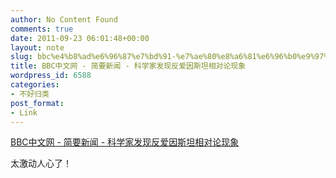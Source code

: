 ```yaml
---
author: No Content Found
comments: true
date: 2011-09-23 06:01:48+00:00
layout: note
slug: bbc%e4%b8%ad%e6%96%87%e7%bd%91-%e7%ae%80%e8%a6%81%e6%96%b0%e9%97%bb-%e7%a7%91%e5%ad%a6%e5%ae%b6%e5%8f%91%e7%8e%b0%e5%8f%8d%e7%88%b1%e5%9b%a0%e6%96%af%e5%9d%a6%e7%9b%b8%e5%af%b9%e8%ae%ba%e7%8e%b0
title: BBC中文网 - 简要新闻 - 科学家发现反爱因斯坦相对论现象
wordpress_id: 6588
categories:
- 不好归类
post_format:
- Link
---
```


[BBC中文网 - 简要新闻 - 科学家发现反爱因斯坦相对论现象](http://www.bbc.co.uk/zhongwen/simp/rolling_news/2011/09/110922_rolling_lightspeed_r.shtml)

太激动人心了！
